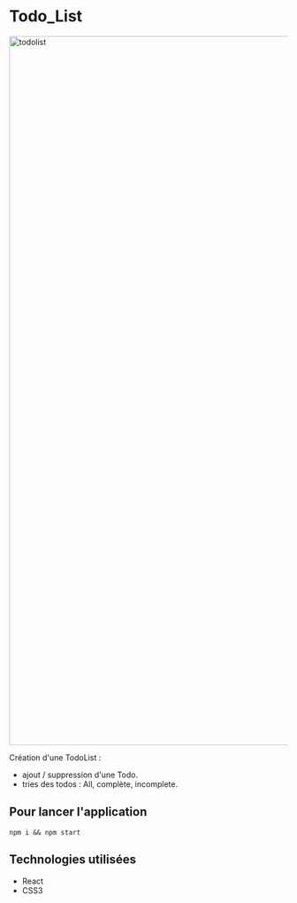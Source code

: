 # Todo_List

<img width="1280" alt="todolist" src="https://user-images.githubusercontent.com/48442944/101004466-db75e000-3560-11eb-840a-4ed19031220f.png">

Création d'une TodoList :
* ajout / suppression d'une Todo.
* tries des todos : All, complète, incomplete.

## Pour lancer l'application
`npm i && npm start` 

## Technologies utilisées

* React
* CSS3
